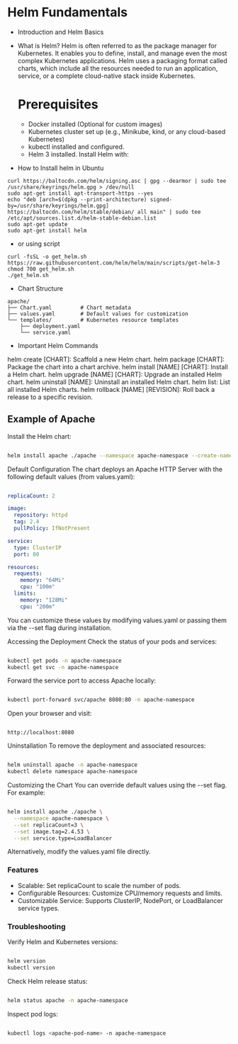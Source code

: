 # Helm Fundamentals

- Introduction and Helm Basics
- What is Helm?
  Helm is often referred to as the package manager for Kubernetes. It enables you to define, install, and manage even the most complex Kubernetes applications. Helm uses a packaging format called charts, which include all the resources needed to run an application, service, or a complete cloud-native stack inside Kubernetes.
  
  # Prerequisites
   - Docker installed (Optional for custom images) 
   - Kubernetes cluster set up (e.g., Minikube, kind, or any cloud-based Kubernetes) 
   - kubectl installed and configured.
   - Helm 3 installed. Install Helm with:

- How to Install helm in Ubuntu
```
curl https://baltocdn.com/helm/signing.asc | gpg --dearmor | sudo tee /usr/share/keyrings/helm.gpg > /dev/null
sudo apt-get install apt-transport-https --yes
echo "deb [arch=$(dpkg --print-architecture) signed-by=/usr/share/keyrings/helm.gpg] https://baltocdn.com/helm/stable/debian/ all main" | sudo tee /etc/apt/sources.list.d/helm-stable-debian.list
sudo apt-get update
sudo apt-get install helm
```
- or using script
```
curl -fsSL -o get_helm.sh https://raw.githubusercontent.com/helm/helm/main/scripts/get-helm-3
chmod 700 get_helm.sh
./get_helm.sh
```

- Chart Structure
```
apache/
├── Chart.yaml         # Chart metadata
├── values.yaml        # Default values for customization
└── templates/         # Kubernetes resource templates
    ├── deployment.yaml
    └── service.yaml
```

- Important Helm Commands

helm create [CHART]: Scaffold a new Helm chart.
helm package [CHART]: Package the chart into a chart archive.
helm install [NAME] [CHART]: Install a Helm chart.
helm upgrade [NAME] [CHART]: Upgrade an installed Helm chart.
helm uninstall [NAME]: Uninstall an installed Helm chart.
helm list: List all installed Helm charts.
helm rollback [NAME] [REVISION]: Roll back a release to a specific revision.

## Example of Apache

Install the Helm chart:
```bash

helm install apache ./apache --namespace apache-namespace --create-namespace
```
Default Configuration
The chart deploys an Apache HTTP Server with the following default values (from values.yaml):

```yaml

replicaCount: 2

image:
  repository: httpd
  tag: 2.4
  pullPolicy: IfNotPresent

service:
  type: ClusterIP
  port: 80

resources:
  requests:
    memory: "64Mi"
    cpu: "100m"
  limits:
    memory: "128Mi"
    cpu: "200m"
```
You can customize these values by modifying values.yaml or passing them via the --set flag during installation.

Accessing the Deployment
Check the status of your pods and services:
```bash

kubectl get pods -n apache-namespace
kubectl get svc -n apache-namespace
```
Forward the service port to access Apache locally:
```bash

kubectl port-forward svc/apache 8080:80 -n apache-namespace
```
Open your browser and visit:
```arduino

http://localhost:8080
```
Uninstallation
To remove the deployment and associated resources:

```bash

helm uninstall apache -n apache-namespace
kubectl delete namespace apache-namespace
```
Customizing the Chart
You can override default values using the --set flag. For example:

```bash

helm install apache ./apache \
  --namespace apache-namespace \
  --set replicaCount=3 \
  --set image.tag=2.4.53 \
  --set service.type=LoadBalancer
```
Alternatively, modify the values.yaml file directly.

### Features
- Scalable: Set replicaCount to scale the number of pods.
- Configurable Resources: Customize CPU/memory requests and limits.
- Customizable Service: Supports ClusterIP, NodePort, or LoadBalancer service types.

### Troubleshooting

Verify Helm and Kubernetes versions:
```bash

helm version
kubectl version
```
Check Helm release status:
```bash

helm status apache -n apache-namespace
```
Inspect pod logs:
```bash

kubectl logs <apache-pod-name> -n apache-namespace
```